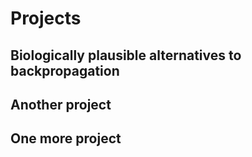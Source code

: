 # Projects

## Biologically plausible alternatives to backpropagation

## Another project

## One more project
